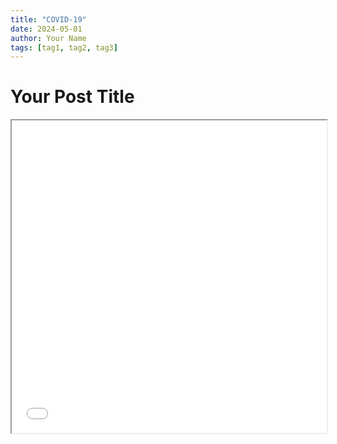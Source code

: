 ```yaml
---
title: "COVID-19"
date: 2024-05-01
author: Your Name
tags: [tag1, tag2, tag3]
---
```


# Your Post Title

<iframe src="images/area_covid.html" width="100%" height="500px"></iframe>